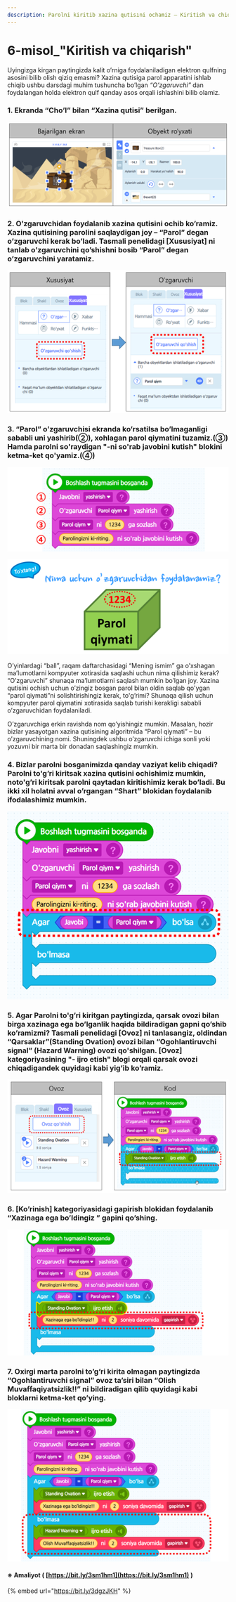 ```yaml
---
description: Parolni kiritib xazina qutisıni ochamiz – Kiritish va chiqarish
---
```


# 6-misol\_"Kiritish va chiqarish"

Uyingizga kirgan paytingizda kalit o’rniga foydalaniladigan elektron qulfning asosini bilib olish qiziq emasmi? Xazina qutisiga parol apparatini ishlab chiqib ushbu darsdagi muhim tushuncha bo’lgan _“O’zgaruvchi”_ dan foydalangan holda elektron qulf qanday asos orqali ishlashini bilib olamiz.

### 1. Ekranda “Cho’l” bilan “Xazina qutisi” berilgan.

![](.gitbook/assets/006_001.png)

### 2. O’zgaruvchidan foydalanib xazina qutisini ochib ko’ramiz. Xazina qutisining parolini saqlaydigan joy – “Parol” degan o’zgaruvchi kerak bo’ladi. Tasmali penelidagi \[Xususiyat\] ni tanlab o’zgaruvchini qo’shishni bosib “Parol” degan o’zgaruvchini yaratamiz.

![](.gitbook/assets/006_002.png)

### 3. “Parol” o’zgaruvchisi ekranda ko’rsatilsa bo’lmaganligi sababli uni yashirib\(②\), xohlagan parol qiymatini tuzamiz.\(③\) Hamda parolni so'raydigan "-ni so'rab javobini kutish" blokini ketma-ket qo'yamiz.\(④\)

![](.gitbook/assets/006_003.png)

![](.gitbook/assets/006_004.png)

O’yinlardagi “ball”, raqam daftarchasidagi “Mening ismim” ga o’xshagan ma’lumotlarni kompyuter xotirasida saqlashi uchun nima qilishimiz kerak? “O’zgaruvchi” shunaqa ma’lumotlarni saqlash mumkin bo’lgan joy. Xazina qutisini ochish uchun o’zingiz bosgan parol bilan oldin saqlab qo'ygan “parol qiymati”ni solishtirishingiz kerak, to'g’rimi? Shunaqa qilish uchun kompyuter parol qiymatini xotirasida saqlab turishi kerakligi sababli o’zgaruvchidan foydalaniladi. 

O’zgaruvchiga erkin ravishda nom qo’yishingiz mumkin. Masalan, hozir bizlar yasayotgan xazina qutisining algoritmida “Parol qiymati” – bu o’zgaruvchining nomi. Shuningdek ushbu o’zgaruvchi ichiga sonli yoki yozuvni bir marta bir donadan saqlashingiz mumkin.

### 4. Bizlar parolni bosganimizda qanday vaziyat kelib chiqadi? Parolni to'g’ri kiritsak xazina qutisini ochishimiz mumkin, noto'g’ri kiritsak parolni qaytadan kiritishimiz kerak bo’ladi. Bu ikki xil holatni avval o’rgangan “Shart” blokidan foydalanib ifodalashimiz mumkin.

![](.gitbook/assets/p.25_01-_-.png)

### 5. Agar Parolni to'g’ri kiritgan paytingizda, qarsak ovozi bilan birga xazinaga ega bo’lganlik haqida bildiradigan gapni qo’shib ko’ramizmi? Tasmali penelidagi \[Ovoz\] ni tanlasangiz, oldindan “Qarsaklar”\(Standing Ovation\) ovozi bilan “Ogohlantiruvchi signal” \(Hazard Warning\) ovozi qo'shilgan. \[Ovoz\] kategoriyasining "- ijro etish" blogi orqali qarsak ovozi chiqadigandek quyidagi kabi yig’ib ko’ramiz.

![](.gitbook/assets/006_006.png)

### 6. \[Ko’rinish\] kategoriyasidagi gapirish blokidan foydalanib “Xazinaga ega bo’ldingiz ” gapini qo’shing.

![](.gitbook/assets/006_007.png)

### 7. Oxirgi marta parolni to’g’ri kirita olmagan paytingizda “Ogohlantiruvchi signal” ovoz ta’siri bilan “Olish Muvaffaqiyatsizlik!!” ni bildiradigan qilib quyidagi kabi bloklarni ketma-ket qo’ying.

![](.gitbook/assets/006_008.png)

#### ※ Amaliyot \( [https://bit.ly/3sm1hm1](https://bit.ly/3sm1hm1) \)

{% embed url="https://bit.ly/3dgzJKH" %}



